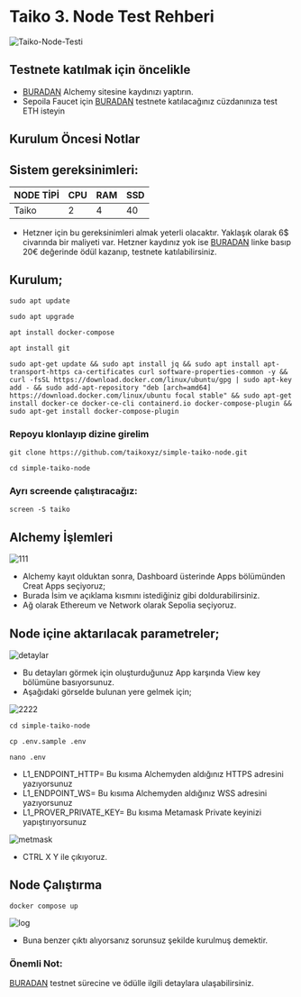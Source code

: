 # Taiko 3. Node Test Rehberi
![Taiko-Node-Testi](https://mirror-media.imgix.net/publication-images/4qVW-dWhNmMQr61g91hGt.png?height=512&width=1024&h=512&w=1024&auto=compress)

## Testnete katılmak için öncelikle 
* [BURADAN](https://www.alchemy.com/) Alchemy sitesine kaydınızı yaptırın.
* Sepoila Faucet için [BURADAN](https://sepoliafaucet.com/) testnete katılacağınız cüzdanınıza test ETH isteyin

## Kurulum Öncesi Notlar

## Sistem gereksinimleri:
NODE TİPİ | CPU     | RAM      | SSD     |
| ------------- | ------------- | ------------- | -------- |
| Taiko | 2         | 4      | 40 |
 

* Hetzner için bu gereksinimleri almak yeterli olacaktır. Yaklaşık olarak 6$ civarında bir maliyeti var.
Hetzner kaydınız yok ise [BURADAN](https://hetzner.cloud/?ref=ew4WgPUfxeyJ) linke basıp 20€ değerinde ödül kazanıp, testnete katılabilirsiniz.

## Kurulum;
```
sudo apt update
```
```
sudo apt upgrade
```
```
apt install docker-compose
```
```
apt install git
```
```
sudo apt-get update && sudo apt install jq && sudo apt install apt-transport-https ca-certificates curl software-properties-common -y && curl -fsSL https://download.docker.com/linux/ubuntu/gpg | sudo apt-key add - && sudo add-apt-repository "deb [arch=amd64] https://download.docker.com/linux/ubuntu focal stable" && sudo apt-get install docker-ce docker-ce-cli containerd.io docker-compose-plugin && sudo apt-get install docker-compose-plugin
```

### Repoyu klonlayıp dizine girelim
```
git clone https://github.com/taikoxyz/simple-taiko-node.git
```
```
cd simple-taiko-node
```

### Ayrı screende çalıştıracağız:
```
screen -S taiko
```

## Alchemy İşlemleri
![111](https://github.com/CoinHuntersTR/Taiko-3-Testnet-Rehberi/assets/111747226/29eed0b5-de57-4c48-8a8c-4dfa28899834)
* Alchemy kayıt olduktan sonra, Dashboard üsterinde Apps bölümünden Creat Apps seçiyoruz;
* Burada İsim ve açıklama kısmını istediğiniz gibi doldurabilirsiniz.
* Ağ olarak Ethereum ve Network olarak Sepolia seçiyoruz.

## Node içine aktarılacak parametreler;
![detaylar](https://github.com/CoinHuntersTR/Taiko-3-Testnet-Rehberi/assets/111747226/20658ef0-0678-49e0-9e6d-7b6574f12d5d)
* Bu detayları görmek için oluşturduğunuz App karşında View key bölümüne basıyorsunuz.
* Aşağıdaki görselde bulunan yere gelmek için;


![2222](https://github.com/CoinHuntersTR/Taiko-3-Testnet-Rehberi/assets/111747226/e4c2f276-e9ac-4741-9723-8a5763546499)


```
cd simple-taiko-node
```
```
cp .env.sample .env
```
```
nano .env
```
* L1_ENDPOINT_HTTP= Bu kısıma Alchemyden aldığınız HTTPS adresini yazıyorsunuz
* L1_ENDPOINT_WS= Bu kısıma Alchemyden aldığınız WSS adresini yazıyorsunuz
* L1_PROVER_PRIVATE_KEY= Bu kısıma Metamask Private keyinizi yapıştırıyorsunuz
 
![metmask](https://user-images.githubusercontent.com/111747226/214062437-69e144d9-528f-4a17-b46a-a747c1d5284c.png)

* CTRL X Y ile çıkıyoruz.

## Node Çalıştırma
```
docker compose up
```
![log](https://github.com/CoinHuntersTR/Taiko-3-Testnet-Rehberi/assets/111747226/08954550-d569-4de7-bf1c-d2fb08600a28)

* Buna benzer çıktı alıyorsanız sorunsuz şekilde kurulmuş demektir.

### Önemli Not:
[BURADAN](https://taiko.mirror.xyz/wD7yN8Y5RttbP7kzdtX22GbMg6i18a-Xwet2sshpt48) testnet sürecine ve ödülle ilgili detaylara ulaşabilirsiniz.




